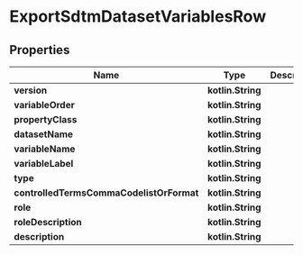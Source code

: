 
# ExportSdtmDatasetVariablesRow

## Properties
| Name | Type | Description | Notes |
| ------------ | ------------- | ------------- | ------------- |
| **version** | **kotlin.String** |  |  [optional] |
| **variableOrder** | **kotlin.String** |  |  [optional] |
| **propertyClass** | **kotlin.String** |  |  [optional] |
| **datasetName** | **kotlin.String** |  |  [optional] |
| **variableName** | **kotlin.String** |  |  [optional] |
| **variableLabel** | **kotlin.String** |  |  [optional] |
| **type** | **kotlin.String** |  |  [optional] |
| **controlledTermsCommaCodelistOrFormat** | **kotlin.String** |  |  [optional] |
| **role** | **kotlin.String** |  |  [optional] |
| **roleDescription** | **kotlin.String** |  |  [optional] |
| **description** | **kotlin.String** |  |  [optional] |



